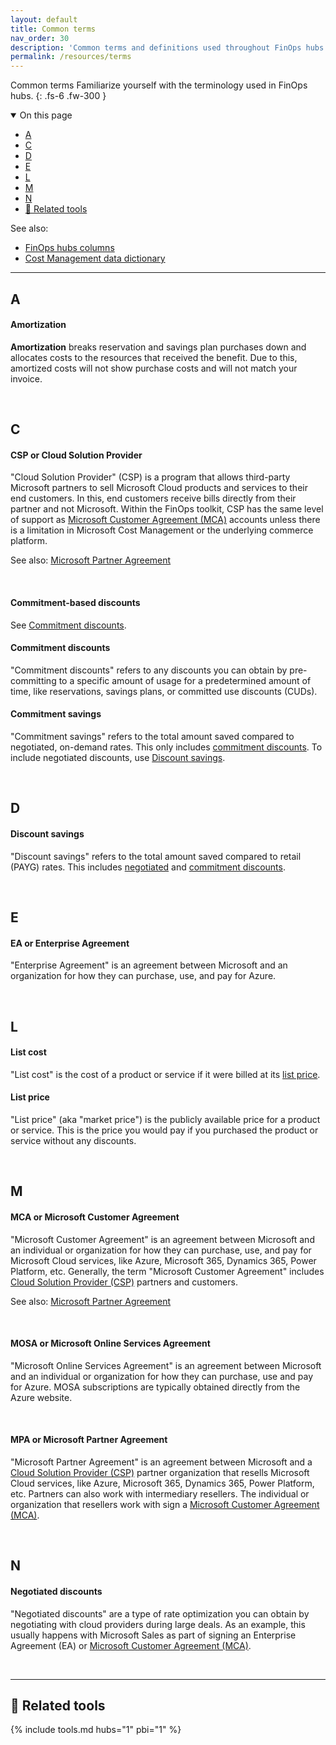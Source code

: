 ```yaml
---
layout: default
title: Common terms
nav_order: 30
description: 'Common terms and definitions used throughout FinOps hubs.'
permalink: /resources/terms
---
```


<span class="fs-9 d-block mb-4">Common terms</span>
Familiarize yourself with the terminology used in FinOps hubs.
{: .fs-6 .fw-300 }

<details open markdown="1">
   <summary class="fs-2 text-uppercase">On this page</summary>

- [A](#a)
- [C](#c)
- [D](#d)
- [E](#e)
- [L](#l)
- [M](#m)
- [N](#n)
- [🧰 Related tools](#-related-tools)

See also:

- [FinOps hubs columns](./data-dictionary.md)
- [Cost Management data dictionary](https://learn.microsoft.com/azure/cost-management-billing/automate/understand-usage-details-fields)

</details>

---

<!-- markdownlint-disable heading-increment -->

## A

#### Amortization

**Amortization** breaks reservation and savings plan purchases down and allocates costs to the resources that received the benefit. Due to this, amortized costs will not show purchase costs and will not match your invoice.

<br>

## C

#### CSP or Cloud Solution Provider

"Cloud Solution Provider" (CSP) is a program that allows third-party Microsoft partners to sell Microsoft Cloud products and services to their end customers. In this, end customers receive bills directly from their partner and not Microsoft. Within the FinOps toolkit, CSP has the same level of support as [Microsoft Customer Agreement (MCA)](#mca-or-microsoft-customer-agreement) accounts unless there is a limitation in Microsoft Cost Management or the underlying commerce platform.

See also: [Microsoft Partner Agreement](#mpa-or-microsoft-partner-agreement)

<br>

#### Commitment-based discounts

See [Commitment discounts](#commitment-discounts).

#### Commitment discounts

"Commitment discounts" refers to any discounts you can obtain by pre-committing to a specific amount of usage for a predetermined amount of time, like reservations, savings plans, or committed use discounts (CUDs).

#### Commitment savings

"Commitment savings" refers to the total amount saved compared to negotiated, on-demand rates. This only includes [commitment discounts](#commitment-discounts). To include negotiated discounts, use [Discount savings](#discount-savings).

<br>

## D

#### Discount savings

"Discount savings" refers to the total amount saved compared to retail (PAYG) rates. This includes [negotiated](#negotiated-discounts) and [commitment discounts](#commitment-discounts).

<br>

## E

#### EA or Enterprise Agreement

"Enterprise Agreement" is an agreement between Microsoft and an organization for how they can purchase, use, and pay for Azure.

<br>

## L

#### List cost

"List cost" is the cost of a product or service if it were billed at its [list price](#list-price).

#### List price

"List price" (aka "market price") is the publicly available price for a product or service. This is the price you would pay if you purchased the product or service without any discounts.

<br>

## M

#### MCA or Microsoft Customer Agreement

"Microsoft Customer Agreement" is an agreement between Microsoft and an individual or organization for how they can purchase, use, and pay for Microsoft Cloud services, like Azure, Microsoft 365, Dynamics 365, Power Platform, etc. Generally, the term "Microsoft Customer Agreement" includes [Cloud Solution Provider (CSP)](#csp-or-cloud-solution-provider) partners and customers.

See also: [Microsoft Partner Agreement](#mpa-or-microsoft-partner-agreement)

<br>

#### MOSA or Microsoft Online Services Agreement

"Microsoft Online Services Agreement" is an agreement between Microsoft and an individual or organization for how they can purchase, use and pay for Azure. MOSA subscriptions are typically obtained directly from the Azure website.

<br>

#### MPA or Microsoft Partner Agreement

"Microsoft Partner Agreement" is an agreement between Microsoft and a [Cloud Solution Provider (CSP)](#csp-or-cloud-solution-provider) partner organization that resells Microsoft Cloud services, like Azure, Microsoft 365, Dynamics 365, Power Platform, etc. Partners can also work with intermediary resellers. The individual or organization that resellers work with sign a [Microsoft Customer Agreement (MCA)](#mca-or-microsoft-customer-agreement).

<br>

## N

#### Negotiated discounts

"Negotiated discounts" are a type of rate optimization you can obtain by negotiating with cloud providers during large deals. As an example, this usually happens with Microsoft Sales as part of signing an Enterprise Agreement (EA) or [Microsoft Customer Agreement (MCA)](#mca-or-microsoft-customer-agreement).

<!-- markdownlint-restore -->

<br>

---

## 🧰 Related tools

{% include tools.md hubs="1" pbi="1" %}

<br>
